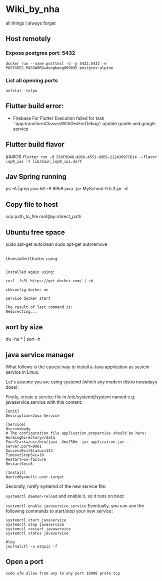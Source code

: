 # Wiki_by_nha
all things I always forget

## Host remotely
### Expose postgres port: 5432
```docker run --name posttest -d -p 5432:5432 -e POSTGRES_PASSWORD=dongbang009095 postgres:alpine```

### List all opening ports
```netstat -tulpn```

## Flutter build error:
- Firebase For Flutter Execution failed for task ':app:transformClassesWithDexForDebug': update gradle and google service

## Flutter build flavor
###IOS
```flutter run -d 350F9D48-A958-4551-88D5-21243897CB14 --flavor lop9_ios -t lib/main_lop9_ios.dart ```


## Jav Spring running
ps -A |grep java
kill -9 8959
java -jar MySchool-0.5.3.jar -d

## Copy file to host
scp path_to_file root@ip:/direct_path


## Ubuntu free space
sudo apt-get autoclean
sudo apt-get autoremove 

## 
Uninstalled Docker using:
```yum remove docker-engine.x86_64 docker-engine-selinux.noarch

Installed again using:

curl -fsSL https://get.docker.com/ | sh

chkconfig docker on

service docker start

The result of last command is:
Redirecting...
```


## sort by size

du -hs * | sort -h


## java service manager

What follows is the easiest way to install a Java application as system service in Linux.

Let's assume you are using systemd (which any modern distro nowadays does):

Firstly, create a service file in /etc/systemd/system named e.g. javaservice.service with this content:

```
[Unit]
Description=Java Service

[Service]
User=nobody
# The configuration file application.properties should be here:
WorkingDirectory=/data 
ExecStart=/usr/bin/java -Xmx256m -jar application.jar --server.port=8081
SuccessExitStatus=143
TimeoutStopSec=10
Restart=on-failure
RestartSec=5

[Install]
WantedBy=multi-user.target
```
Secondly, notify systemd of the new service file:

```systemctl daemon-reload```
and enable it, so it runs on boot:

```systemctl enable javaservice.service```
Eventually, you can use the following commands to start/stop your new service:
```
systemctl start javaservice
systemctl stop javaservice
systemctl restart javaservice
systemctl status javaservice

#log
journalctl -u ezquiz -f
```

## Open a port
```
sudo ufw allow from any to any port 10000 proto tcp
```
